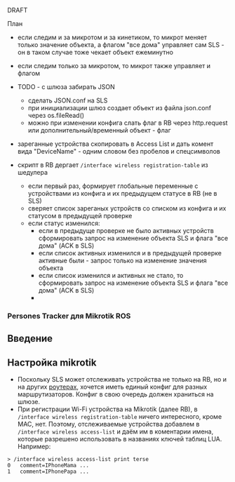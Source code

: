 DRAFT

План

- если следим и за микротом и за кинетиком, то микрот меняет только значение объекта, а флагом "все дома" управляет сам SLS - он в таком случае тоже чекает объект ежеминутно
- если следим только за микротом, то микрот также управляет и флагом

- TODO - с шлюза забирать JSON
	- сделать JSON.conf на SLS
	- при инициализации шлюз создает объект из файла json.conf через os.fileRead()
	- можно при изменении конфига слать флаг в RB через http.request или дополнительный/временный объект - флаг
- зареганные устройства скопировать в Access List и дать комент вида "DeviceName" - одним словом без пробелов и спецсимволов
- скрипт в RB дергает `/interface wireless registration-table` из шедулера
	- если первый раз, формирует глобальные переменные с устройствами из конфига и их предыдущем статусе в RB (не в SLS)
	- сверяет список зареганых устройств со списком из конфига и их статусом в предыдущей проверке
	- если статус изменился:
		- если в предыдуще проверке не было активных устройств сформировать запрос на изменение объекта SLS и флага "все дома" (ACK в SLS)
		- если список активных изменился и в предыдущей проверке активные были - запрос только на изменение значения объекта
		- если список изменился и активных не стало, то сформировать запрос на изменение объекта SLS и флага "все дома" (ACK в SLS)
		- 



### Persones Tracker для Mikrotik ROS
## Введение


## Настройка mikrotik 

- Поскольку SLS может отслеживать устройства не только на RB, но и на других [роутерах](/lua_doc/luaPersonesTracker.md), хочется иметь единый конфиг для разных маршрутизаторов. Конфиг в свою очередь должен храниться на шлюзе.
- При регистрации Wi-Fi устройства на Mikrotik (далее RB), в `/interface wireless registration-table` ничего интересного, кроме MAC, нет. Поэтому, отслеживаемые устройства добавлем в `/interface wireless access-list` и даём им в коментарии имена, которые разрешено использовать в названиях ключей таблиц LUA. Например:
```
> /interface wireless access-list print terse
0   comment=IPhoneMama ...
1   comment=IPhonePapa ...
```


